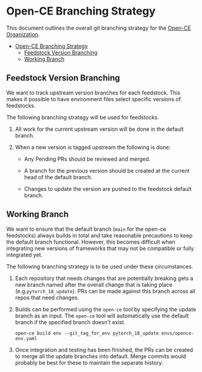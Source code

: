 # Open-CE Branching Strategy

This document outlines the overall git branching strategy for the
[Open-CE Organization](https://github.com/open-ce).

- [Open-CE Branching Strategy](#open-ce-branching-strategy)
  - [Feedstock Version Branching](#feedstock-version-branching)
  - [Working Branch](#working-branch)

## Feedstock Version Branching

We want to track upstream version branches for each feedstock. This makes it possible to have environment files select specific versions of feedstocks.

The following branching strategy will be used for feedstocks.

1. All work for the current upstream version will be done in the default branch.

1. When a new version is tagged upstream the following is done:

   - Any Pending PRs should be reviewed and merged.

   - A branch for the previous version should be created at the current head of the default branch.

   - Changes to update the version are pushed to the feedstock default branch.

## Working Branch

We want to ensure that the default branch (`main` for the open-ce feedstocks)
always builds in total and take reasonable precautions to keep the default
branch functional. However, this becomes difficult when integrating new
versions of frameworks that may not be compatible or fully integrated yet.

The following branching strategy is to be used under these circumstances.

1. Each repository that needs changes that are potentially breaking gets a
   new branch named after the overall change that is taking place
   (e.g.`pytorch_18_update`). PRs can be made against this branch across all
   repos that need changes.

1. Builds can be performed using the `open-ce` tool by specifying the update
   branch as an input. The `open-ce` tool will automatically use the default
   branch if the specified branch doesn't exist.

    ```shell
    open-ce build env --git_tag_for_env pytorch_18_update envs/opence-env.yaml
    ```

1. Once integration and testing has been finished, the PRs can be created to
   merge all the update branches into default. Merge commits would probably be
   best for these to maintain the separate history.
